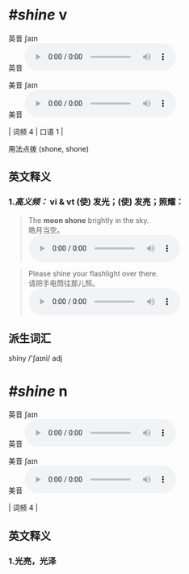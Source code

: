 # ***\#shine*** v
英音 ʃaɪn  
英音
<audio src="./media/shine-B.aac" controls="controls"></audio>

美音 ʃaɪn  
美音
<audio src="./media/shine.aac" controls="controls"></audio>



| 词频 4 | 口语 1 |  

用法点拨  (shone, shone)

英文释义
---
### 1.*高义频：* **vi & vt (使) 发光；(使) 发亮；照耀：**  

 > The **moon shone** brightly in the sky.  
 > 皓月当空。    
<audio src="./media/shine-1.aac" controls="controls"></audio>

 > Please shine your flashlight over there.  
 > 请把手电筒往那儿照。    
<audio src="./media/shine-2.aac" controls="controls"></audio>


派生词汇
---
shiny /'ʃaɪni/ adj   

# ***\#shine*** n
英音 ʃaɪn  
英音
<audio src="./media/shine-B.aac" controls="controls"></audio>

美音 ʃaɪn  
美音
<audio src="./media/shine.aac" controls="controls"></audio>



| 词频 4 |  

英文释义
---
### 1.**光亮，光泽**  


